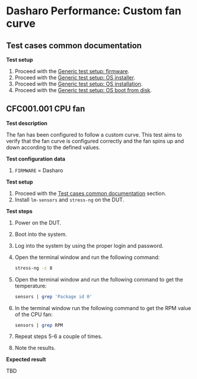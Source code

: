 # Dasharo Performance: Custom fan curve

## Test cases common documentation

**Test setup**

1. Proceed with the
   [Generic test setup: firmware](../../generic-test-setup/#firmware).
1. Proceed with the
   [Generic test setup: OS installer](../../generic-test-setup/#os-installer).
1. Proceed with the
   [Generic test setup: OS installation](../../generic-test-setup/#os-installation).
1. Proceed with the
   [Generic test setup: OS boot from disk](../../generic-test-setup/#os-boot-from-disk).

## CFC001.001 CPU fan

**Test description**

The fan has been configured to follow a custom curve. This test aims to verify
that the fan curve is configured correctly and the fan spins up and down
according to the defined values.

**Test configuration data**

1. `FIRMWARE` = Dasharo

**Test setup**

1. Proceed with the
   [Test cases common documentation](#test-cases-common-documentation) section.
1. Install `lm-sensors` and `stress-ng` on the DUT.

**Test steps**

1. Power on the DUT.
1. Boot into the system.
1. Log into the system by using the proper login and password.
1. Open the terminal window and run the following command:

    ```bash
    stress-ng -c 8
    ```

1. Open the terminal window and run the following command to get the
   temperature:

    ```bash
    sensors | grep 'Package id 0'
    ```

1. In the terminal window run the following command to get the RPM value of the
   CPU fan:

    ```bash
    sensors | grep RPM
    ```

1. Repeat steps 5-6 a couple of times.
1. Note the results.

**Expected result**

TBD
